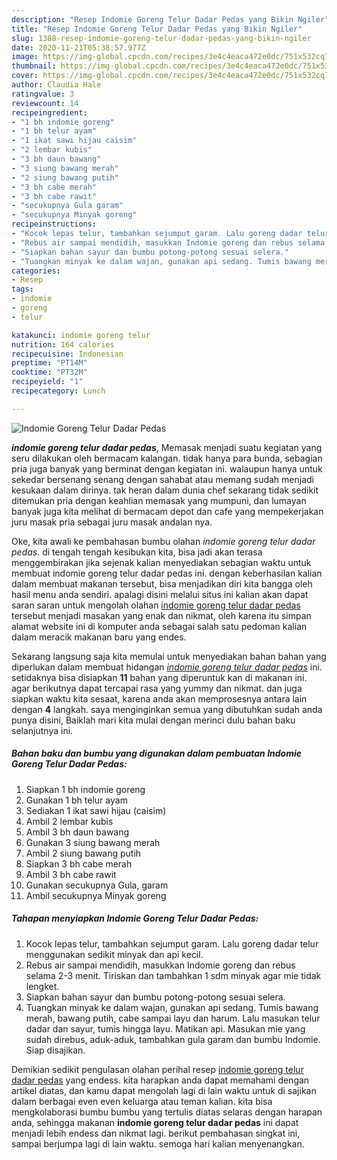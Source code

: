 ```yaml
---
description: "Resep Indomie Goreng Telur Dadar Pedas yang Bikin Ngiler"
title: "Resep Indomie Goreng Telur Dadar Pedas yang Bikin Ngiler"
slug: 1388-resep-indomie-goreng-telur-dadar-pedas-yang-bikin-ngiler
date: 2020-11-21T05:38:57.977Z
image: https://img-global.cpcdn.com/recipes/3e4c4eaca472e0dc/751x532cq70/indomie-goreng-telur-dadar-pedas-foto-resep-utama.jpg
thumbnail: https://img-global.cpcdn.com/recipes/3e4c4eaca472e0dc/751x532cq70/indomie-goreng-telur-dadar-pedas-foto-resep-utama.jpg
cover: https://img-global.cpcdn.com/recipes/3e4c4eaca472e0dc/751x532cq70/indomie-goreng-telur-dadar-pedas-foto-resep-utama.jpg
author: Claudia Hale
ratingvalue: 3
reviewcount: 14
recipeingredient:
- "1 bh indomie goreng"
- "1 bh telur ayam"
- "1 ikat sawi hijau caisim"
- "2 lembar kubis"
- "3 bh daun bawang"
- "3 siung bawang merah"
- "2 siung bawang putih"
- "3 bh cabe merah"
- "3 bh cabe rawit"
- "secukupnya Gula garam"
- "secukupnya Minyak goreng"
recipeinstructions:
- "Kocok lepas telur, tambahkan sejumput garam. Lalu goreng dadar telur menggunakan sedikit minyak dan api kecil."
- "Rebus air sampai mendidih, masukkan Indomie goreng dan rebus selama 2-3 menit. Tiriskan dan tambahkan 1 sdm minyak agar mie tidak lengket."
- "Siapkan bahan sayur dan bumbu potong-potong sesuai selera."
- "Tuangkan minyak ke dalam wajan, gunakan api sedang. Tumis bawang merah, bawang putih, cabe sampai layu dan harum. Lalu masukan telur dadar dan sayur, tumis hingga layu. Matikan api. Masukan mie yang sudah direbus, aduk-aduk, tambahkan gula garam dan bumbu Indomie. Siap disajikan."
categories:
- Resep
tags:
- indomie
- goreng
- telur

katakunci: indomie goreng telur 
nutrition: 164 calories
recipecuisine: Indonesian
preptime: "PT14M"
cooktime: "PT32M"
recipeyield: "1"
recipecategory: Lunch

---
```



![Indomie Goreng Telur Dadar Pedas](https://img-global.cpcdn.com/recipes/3e4c4eaca472e0dc/751x532cq70/indomie-goreng-telur-dadar-pedas-foto-resep-utama.jpg)

<b><i>indomie goreng telur dadar pedas</i></b>, Memasak menjadi suatu kegiatan yang seru dilakukan oleh bermacam kalangan. tidak hanya para bunda, sebagian pria juga banyak yang berminat dengan kegiatan ini. walaupun hanya untuk sekedar bersenang senang dengan sahabat atau memang sudah menjadi kesukaan dalam dirinya. tak heran dalam dunia chef sekarang tidak sedikit ditemukan pria dengan keahlian memasak yang mumpuni, dan lumayan banyak juga kita melihat di bermacam depot dan cafe yang mempekerjakan juru masak pria sebagai juru masak andalan nya.



Oke, kita awali ke pembahasan bumbu olahan <i>indomie goreng telur dadar pedas</i>. di tengah tengah kesibukan kita, bisa jadi akan terasa menggembirakan jika sejenak kalian menyediakan sebagian waktu untuk membuat indomie goreng telur dadar pedas ini. dengan keberhasilan kalian dalam membuat makanan tersebut, bisa menjadikan diri kita bangga oleh hasil menu anda sendiri. apalagi disini melalui situs ini kalian akan dapat saran saran untuk mengolah olahan <u>indomie goreng telur dadar pedas</u> tersebut menjadi masakan yang enak dan nikmat, oleh karena itu simpan alamat website ini di komputer anda sebagai salah satu pedoman kalian dalam meracik makanan baru yang endes.


Sekarang langsung saja kita memulai untuk menyediakan bahan bahan yang diperlukan dalam membuat hidangan <u><i>indomie goreng telur dadar pedas</i></u> ini. setidaknya bisa disiapkan <b>11</b> bahan yang diperuntuk kan di makanan ini. agar berikutnya dapat tercapai rasa yang yummy dan nikmat. dan juga siapkan waktu kita sesaat, karena anda akan memprosesnya antara lain dengan <b>4</b> langkah. saya menginginkan semua yang dibutuhkan sudah anda punya disini, Baiklah mari kita mulai dengan merinci dulu bahan baku selanjutnya ini.

<!--inarticleads1-->

##### Bahan baku dan bumbu yang digunakan dalam pembuatan Indomie Goreng Telur Dadar Pedas:

1. Siapkan 1 bh indomie goreng
1. Gunakan 1 bh telur ayam
1. Sediakan 1 ikat sawi hijau (caisim)
1. Ambil 2 lembar kubis
1. Ambil 3 bh daun bawang
1. Gunakan 3 siung bawang merah
1. Ambil 2 siung bawang putih
1. Siapkan 3 bh cabe merah
1. Ambil 3 bh cabe rawit
1. Gunakan secukupnya Gula, garam
1. Ambil secukupnya Minyak goreng




<!--inarticleads2-->

##### Tahapan menyiapkan Indomie Goreng Telur Dadar Pedas:

1. Kocok lepas telur, tambahkan sejumput garam. Lalu goreng dadar telur menggunakan sedikit minyak dan api kecil.
1. Rebus air sampai mendidih, masukkan Indomie goreng dan rebus selama 2-3 menit. Tiriskan dan tambahkan 1 sdm minyak agar mie tidak lengket.
1. Siapkan bahan sayur dan bumbu potong-potong sesuai selera.
1. Tuangkan minyak ke dalam wajan, gunakan api sedang. Tumis bawang merah, bawang putih, cabe sampai layu dan harum. Lalu masukan telur dadar dan sayur, tumis hingga layu. Matikan api. Masukan mie yang sudah direbus, aduk-aduk, tambahkan gula garam dan bumbu Indomie. Siap disajikan.




Demikian sedikit pengulasan olahan perihal resep <u>indomie goreng telur dadar pedas</u> yang endess. kita harapkan anda dapat memahami dengan artikel diatas, dan kamu dapat mengolah lagi di lain waktu untuk di sajikan dalam berbagai even even keluarga atau teman kalian. kita bisa mengkolaborasi bumbu bumbu yang tertulis diatas selaras dengan harapan anda, sehingga makanan <b>indomie goreng telur dadar pedas</b> ini dapat menjadi lebih endess dan nikmat lagi. berikut pembahasan singkat ini, sampai berjumpa lagi di lain waktu. semoga hari kalian menyenangkan.

